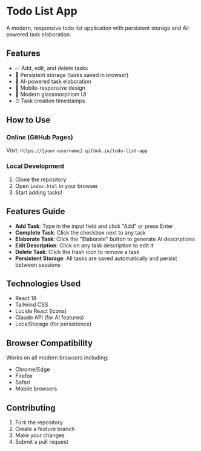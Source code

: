 # Todo List App

A modern, responsive todo list application with persistent storage and AI-powered task elaboration.

## Features

- ✅ Add, edit, and delete tasks
- 💾 Persistent storage (tasks saved in browser)
- 🤖 AI-powered task elaboration
- 📱 Mobile-responsive design
- 🎨 Modern glassmorphism UI
- ⏰ Task creation timestamps

## How to Use

### Online (GitHub Pages)
Visit: `https://[your-username].github.io/todo-list-app`

### Local Development
1. Clone the repository
2. Open `index.html` in your browser
3. Start adding tasks!

## Features Guide

- **Add Task**: Type in the input field and click "Add" or press Enter
- **Complete Task**: Click the checkbox next to any task
- **Elaborate Task**: Click the "Elaborate" button to generate AI descriptions
- **Edit Description**: Click on any task description to edit it
- **Delete Task**: Click the trash icon to remove a task
- **Persistent Storage**: All tasks are saved automatically and persist between sessions

## Technologies Used

- React 18
- Tailwind CSS
- Lucide React (icons)
- Claude API (for AI features)
- LocalStorage (for persistence)

## Browser Compatibility

Works on all modern browsers including:
- Chrome/Edge
- Firefox
- Safari
- Mobile browsers

## Contributing

1. Fork the repository
2. Create a feature branch
3. Make your changes
4. Submit a pull request
